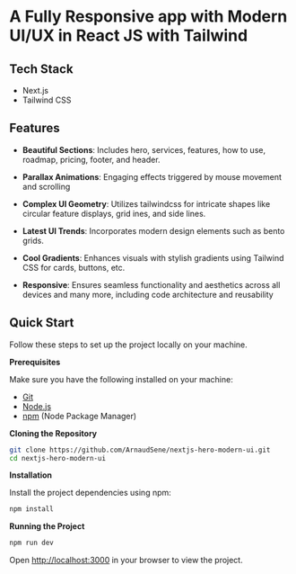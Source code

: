 # A Fully Responsive app with Modern UI/UX in React JS with Tailwind

## Tech Stack

- Next.js
- Tailwind CSS

## Features

- **Beautiful Sections**: Includes hero, services, features, how to use, roadmap, pricing, footer, and header.
- **Parallax Animations**: Engaging effects triggered by mouse movement and scrolling
- **Complex UI Geometry**: Utilizes tailwindcss for intricate shapes like circular feature displays, grid ines, and side lines.

- **Latest UI Trends**: Incorporates modern design elements such as bento grids.
- **Cool Gradients**: Enhances visuals with stylish gradients using Tailwind CSS for cards, buttons, etc.
- **Responsive**: Ensures seamless functionality and aesthetics across all devices
and many more, including code architecture and reusability


## Quick Start

Follow these steps to set up the project locally on your machine.

**Prerequisites**

Make sure you have the following installed on your machine:

- [Git](https://git-scm.com/)
- [Node.js](https://nodejs.org/en)
- [npm](https://www.npmjs.com/) (Node Package Manager)

**Cloning the Repository**

```bash
git clone https://github.com/ArnaudSene/nextjs-hero-modern-ui.git
cd nextjs-hero-modern-ui
```

**Installation**

Install the project dependencies using npm:

```bash
npm install
```

**Running the Project**

```bash
npm run dev
```

Open [http://localhost:3000](http://localhost:3000) in your browser to view the project.
